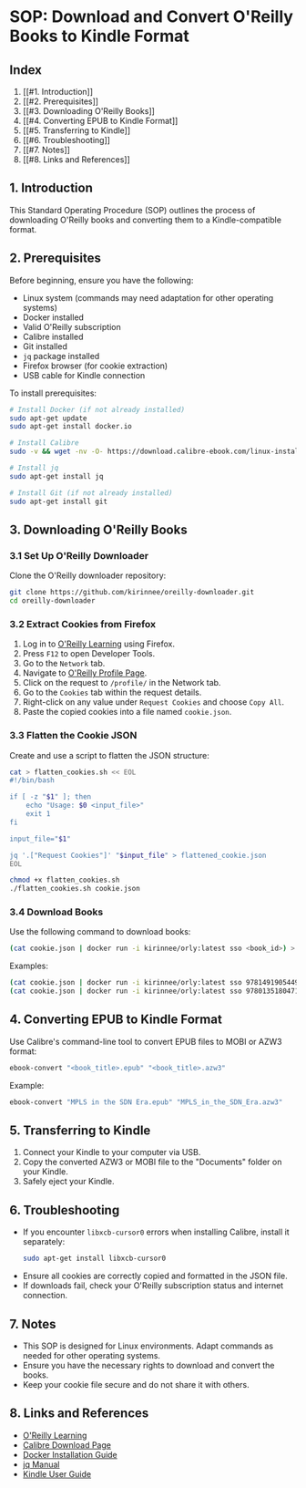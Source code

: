 # SOP: Download and Convert O'Reilly Books to Kindle Format

## Index
1. [[#1. Introduction]]
2. [[#2. Prerequisites]]
3. [[#3. Downloading O'Reilly Books]]
4. [[#4. Converting EPUB to Kindle Format]]
5. [[#5. Transferring to Kindle]]
6. [[#6. Troubleshooting]]
7. [[#7. Notes]]
8. [[#8. Links and References]]

## 1. Introduction

This Standard Operating Procedure (SOP) outlines the process of downloading O'Reilly books and converting them to a Kindle-compatible format.

## 2. Prerequisites

Before beginning, ensure you have the following:

- Linux system (commands may need adaptation for other operating systems)
- Docker installed
- Valid O'Reilly subscription
- Calibre installed
- Git installed
- `jq` package installed
- Firefox browser (for cookie extraction)
- USB cable for Kindle connection

To install prerequisites:

```bash
# Install Docker (if not already installed)
sudo apt-get update
sudo apt-get install docker.io

# Install Calibre
sudo -v && wget -nv -O- https://download.calibre-ebook.com/linux-installer.sh | sudo sh /dev/stdin

# Install jq
sudo apt-get install jq

# Install Git (if not already installed)
sudo apt-get install git
```

## 3. Downloading O'Reilly Books

### 3.1 Set Up O'Reilly Downloader

Clone the O'Reilly downloader repository:

```bash
git clone https://github.com/kirinnee/oreilly-downloader.git
cd oreilly-downloader
```

### 3.2 Extract Cookies from Firefox

1. Log in to [O'Reilly Learning](https://learning.oreilly.com/) using Firefox.
2. Press `F12` to open Developer Tools.
3. Go to the `Network` tab.
4. Navigate to [O'Reilly Profile Page](https://learning.oreilly.com/profile/).
5. Click on the request to `/profile/` in the Network tab.
6. Go to the `Cookies` tab within the request details.
7. Right-click on any value under `Request Cookies` and choose `Copy All`.
8. Paste the copied cookies into a file named `cookie.json`.

### 3.3 Flatten the Cookie JSON

Create and use a script to flatten the JSON structure:

```bash
cat > flatten_cookies.sh << EOL
#!/bin/bash

if [ -z "$1" ]; then
    echo "Usage: $0 <input_file>"
    exit 1
fi

input_file="$1"

jq '.["Request Cookies"]' "$input_file" > flattened_cookie.json
EOL

chmod +x flatten_cookies.sh
./flatten_cookies.sh cookie.json
```

### 3.4 Download Books

Use the following command to download books:

```bash
(cat cookie.json | docker run -i kirinnee/orly:latest sso <book_id>) > "<book_title>.epub"
```

Examples:
```bash
(cat cookie.json | docker run -i kirinnee/orly:latest sso 9781491905449) > "MPLS in the SDN Era.epub"
(cat cookie.json | docker run -i kirinnee/orly:latest sso 9780135180471) > "Network Programmability with YANG.epub"
```

## 4. Converting EPUB to Kindle Format

Use Calibre's command-line tool to convert EPUB files to MOBI or AZW3 format:

```bash
ebook-convert "<book_title>.epub" "<book_title>.azw3"
```

Example:
```bash
ebook-convert "MPLS in the SDN Era.epub" "MPLS_in_the_SDN_Era.azw3"
```

## 5. Transferring to Kindle

1. Connect your Kindle to your computer via USB.
2. Copy the converted AZW3 or MOBI file to the "Documents" folder on your Kindle.
3. Safely eject your Kindle.

## 6. Troubleshooting

- If you encounter `libxcb-cursor0` errors when installing Calibre, install it separately:
  ```bash
  sudo apt-get install libxcb-cursor0
  ```
- Ensure all cookies are correctly copied and formatted in the JSON file.
- If downloads fail, check your O'Reilly subscription status and internet connection.

## 7. Notes

- This SOP is designed for Linux environments. Adapt commands as needed for other operating systems.
- Ensure you have the necessary rights to download and convert the books.
- Keep your cookie file secure and do not share it with others.

## 8. Links and References

- [O'Reilly Learning](https://learning.oreilly.com/)
- [Calibre Download Page](https://calibre-ebook.com/download)
- [Docker Installation Guide](https://docs.docker.com/engine/install/)
- [jq Manual](https://stedolan.github.io/jq/manual/)
- [Kindle User Guide](https://www.amazon.com/gp/help/customer/display.html?nodeId=200505520)
